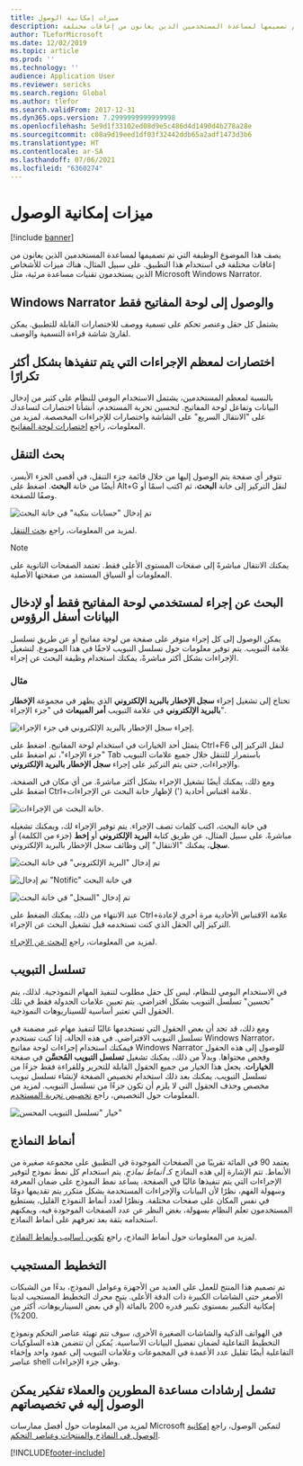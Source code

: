 ```yaml
---
title: ميزات إمكانية الوصول
description: يصف هذا الموضوع الوظيفة التي تم تصميمها لمساعدة المستخدمين الذين يعانون من إعاقات مختلفة.
author: TLeforMicrosoft
ms.date: 12/02/2019
ms.topic: article
ms.prod: ''
ms.technology: ''
audience: Application User
ms.reviewer: sericks
ms.search.region: Global
ms.author: tlefor
ms.search.validFrom: 2017-12-31
ms.dyn365.ops.version: 7.2999999999999998
ms.openlocfilehash: 5e9d1f33102ed08d9e5c486d4d1490d4b278a28e
ms.sourcegitcommit: c08a9d19eed1df03f32442ddb65a2adf1473d3b6
ms.translationtype: HT
ms.contentlocale: ar-SA
ms.lasthandoff: 07/06/2021
ms.locfileid: "6360274"
---
```

# <a name="accessibility-features"></a>ميزات إمكانية الوصول

[!include [banner](../includes/banner.md)]

يصف هذا الموضوع الوظيفة التي تم تصميمها لمساعدة المستخدمين الذين يعانون من إعاقات مختلفة في استخدام هذا التطبيق. على سبيل المثال، هناك ميزات للأشخاص الذين يستخدمون تقنيات مساعدة مرئية، مثل Microsoft Windows Narrator.

## <a name="windows-narrator-and-keyboard-only-access"></a>Windows Narrator والوصول إلى لوحة المفاتيح فقط

يشتمل كل حقل وعنصر تحكم على تسمية ووصف للاختصارات القابلة للتطبيق. يمكن لقارئ شاشة قراءة التسمية والوصف.

## <a name="shortcuts-for-the-most-frequently-performed-actions"></a>اختصارات لمعظم الإجراءات التي يتم تنفيذها بشكل أكثر تكرارًا

بالنسبة لمعظم المستخدمين، يشتمل الاستخدام اليومي للنظام على كثير من إدخال البيانات وتفاعل لوحة المفاتيح. لتحسين تجربة المستخدم، أنشأنا اختصارات لتساعدك على "الانتقال السريع" على الشاشة واختصارات للإجراءات المخصصة. لمزيد من المعلومات، راجع [اختصارات لوحة المفاتيح](shortcut-keys.md).

## <a name="navigation-search"></a>بحث التنقل

تتوفر أي صفحة يتم الوصول إليها من خلال قائمة جزء التنقل، في أقصى الجزء الأيسر، أيضًا من خانة **البحث**. اضغط على Alt+G لنقل التركيز إلى خانة **البحث**، ثم اكتب اسمًا أو وصفًا للصفحة.

![تم إدخال "حسابات بنكية" في خانة البحث](media/6d08b0be32808221023e2aa92d69fd70.png "تم إدخال &quot;حسابات بنكية&quot; في خانة البحث")

لمزيد من المعلومات، راجع [بحث التنقل](navigation-search.md).

> [!NOTE]
> يمكنك الانتقال مباشرةً إلى صفحات المستوى الأعلى فقط. تعتمد الصفحات الثانوية على المعلومات أو السياق المستمد من صفحتها الأصلية.

## <a name="action-search-for-keyboard-only-users-or-for-heads-down-data-entry"></a>البحث عن إجراء لمستخدمي لوحة المفاتيح فقط أو لإدخال البيانات أسفل الرؤوس

يمكن الوصول إلى كل إجراء متوفر على صفحة من لوحة مفاتيح أو عن طريق تسلسل علامة التبويب. يتم توفير معلومات حول تسلسل التبويب لاحقًا في هذا الموضوع. لتشغيل الإجراءات بشكل أكثر مباشرةً، يمكنك استخدام وظيفة البحث عن إجراء.

### <a name="example"></a>مثال

تحتاج إلى تشغيل إجراء **سجل الإخطار بالبريد الإلكتروني** الذي يظهر في مجموعة **الإخطار بالبريد الإلكتروني** في علامة التبويب **أمر المبيعات** في "جزء الإجراء".

![إجراء سجل الإخطار بالبريد الإلكتروني في جزء الإجراء.](media/f0d78399e7fafcd85ded1cd1e3d34f3c.jpg "إجراء &quot;سجل الإخطار بالبريد الإلكتروني&quot; في جزء الإجراء")

يتمثل أحد الخيارات في استخدام لوحة المفاتيح. اضغط على Ctrl+F6 لنقل التركيز إلى "جزء الإجراء"، ثم اضغط على Tab باستمرار للتنقل خلال جميع علامات التبويب والإجراءات, حتى يتم التركيز على إجراء **سجل الإخطار بالبريد الإلكتروني**.

ومع ذلك، يمكنك أيضًا تشغيل الإجراء بشكل أكثر مباشرةً. من أي مكان في الصفحة، اضغط على Ctrl+علامة اقتباس أحادية (') لإظهار خانة البحث عن الإجراءات.

![خانة البحث عن الإجراءات.](media/80f7e8c5ac412fdf2c8a12f7728f135a.jpg "خانة البحث عن الإجراءات")

في خانة البحث، اكتب كلمات تصف الإجراء. يتم توفير الإجراء لك، ويمكنك تشغيله مباشرةً. على سبيل المثال، عن طريق كتابة **البريد الإلكتروني** أو **إخط** (جزء من الكلمة) أو **سجل**، يمكنك "الانتقال" إلى وظائف سجل الإخطار بالبريد الإلكتروني.

![تم إدخال "البريد الإلكتروني" في خانة البحث](media/image4.png "تم إدخال &quot;البريد الإلكتروني&quot; في خانة البحث")

![تم إدخال "Notific" في خانة البحث](media/image5.png "تم إدخال &quot;notific&quot; في خانة البحث")

![تم إدخال "السجل" في خانة البحث](media/image6.png "تم إدخال &quot;السجل&quot; في خانة البحث")

عند الانتهاء من ذلك، يمكنك الضغط على Ctrl+علامة الاقتباس الأحادية مرة أخرى لإعادة التركيز إلى الحقل الذي كنت تستخدمه قبل تشغيل البحث عن الإجراء.

لمزيد من المعلومات، راجع [البحث عن الإجراء](action-search.md).

## <a name="tab-sequence"></a>تسلسل التبويب

في الاستخدام اليومي للنظام، ليس كل حقل مطلوب لتنفيذ المهام النموذجية. لذلك، يتم "تحسين" تسلسل التبويب بشكل افتراضي. يتم تعيين علامات الجدولة فقط في تلك الحقول التي تعتبر أساسية للسيناريوهات النموذجية.

ومع ذلك، قد تجد أن بعض الحقول التي تستخدمها غالبًا لتنفيذ مهام غير مضمنة في تسلسل التبويب الافتراضي. في هذه الحالة، إذا كنت تستخدم Windows Narrator، فيمكنك استخدام إجراءات لوحة مفاتيح Windows Narrator للوصول إلى هذه الحقول وفحص محتواها. وبدلاً من ذلك، يمكنك تشغيل **تسلسل التبويب المُحسَّن** في صفحة **الخيارات**. يجعل هذا الخيار من جميع الحقول القابلة للتحرير وللقراءة فقط جزءًا من تسلسل التبويب. يمكنك بعد ذلك استخدام تخصيص الصفحة لإنشاء تسلسل تبويب مخصص وحذف الحقول التي لا يلزم أن تكون جزءًا من تسلسل التبويب. لمزيد من المعلومات حول التخصيص، راجع [تخصيص تجربة المستخدم](personalize-user-experience.md).

![خيار "تسلسل التبويب المحسن"](media/8c0f12bbb3f26032997ef0ba95d89b6a.png "خيار &quot;تسلسل التبويب المحسن&quot;")

## <a name="form-patterns"></a>أنماط النماذج

يعتمد 90 في المائة تقريبًا من الصفحات الموجودة في التطبيق على مجموعة صغيرة من الأنماط. تتم الإشارة إلى هذه النماذج كـ *أنماط نماذج*. يتم استخدام كل نمط نموذج لتوفير الإجراءات التي يتم تنفيذها غالبًا في الصفحة. يساعد نمط النموذج على ضمان المعرفة وسهولة الفهم، نظرًا لأن البيانات والإجراءات المستخدمة بشكل متكرر يتم تقديمها دومًا في نفس المكان على صفحات مختلفة. ونظرًا لعدد أنماط النموذج القليل، يستطيع المستخدمون تعلم النظام بسهولة، بغض النظر عن عدد الصفحات الموجودة فيه، ويمكنهم استخدامه بثقة بعد تعرفهم على أنماط النماذج.

لمزيد من المعلومات حول أنماط النماذج، راجع [تكوين أساليب وأنماط النماذج](../../dev-itpro/user-interface/form-styles-patterns.md).

## <a name="responsive-layout"></a>التخطيط المستجيب

تم تصميم هذا المنتج للعمل على العديد من الأجهزة وعوامل النموذج، بدءًا من الشبكات الأصغر حتى الشاشات الكبيرة ذات الدقة الأعلى. يتيح محرك التخطيط المستجيب لدينا إمكانية التكبير بمستوى تكبير قدره 200 بالمائة (أو في بعض السيناريوهات، أكثر من 200%).

في الهواتف الذكية والشاشات الصغيرة الأخرى، سوف تتم تهيئة عناصر التحكم ونموذج التخطيط التفاعلية لضمان تفضيل البيانات الأساسية. يُمكن أن تتضمن هذه السلوكيات التفاعلية أيضًا تقليل عدد الأعمدة في المجموعات وعلامات التبويب إلى عمود واحد وإخفاء عناصر shell وطي جزء الإجراءات.

## <a name="guidance-to-help-developers-and-customers-incorporate-accessible-thinking-in-their-customizations"></a>تشمل إرشادات مساعدة المطورين والعملاء تفكير يمكن الوصول إليه في تخصيصاتهم

لمزيد من المعلومات حول أفضل ممارسات Microsoft لتمكين الوصول، راجع [إمكانية الوصول في النماذج والمنتجات وعناصر التحكم](../../dev-itpro/user-interface/enable-accessibility.md).


[!INCLUDE[footer-include](../../../includes/footer-banner.md)]